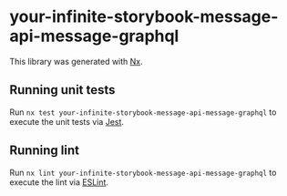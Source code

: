 # your-infinite-storybook-message-api-message-graphql

This library was generated with [Nx](https://nx.dev).

## Running unit tests

Run `nx test your-infinite-storybook-message-api-message-graphql` to execute the unit tests via [Jest](https://jestjs.io).

## Running lint

Run `nx lint your-infinite-storybook-message-api-message-graphql` to execute the lint via [ESLint](https://eslint.org/).
